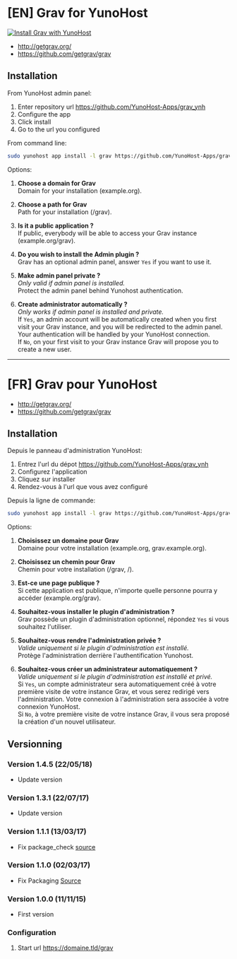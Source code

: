 # [EN] Grav for YunoHost

[![Install Grav with YunoHost](https://install-app.yunohost.org/install-with-yunohost.png)](https://install-app.yunohost.org/?app=grav)

* http://getgrav.org/
* https://github.com/getgrav/grav

## Installation

From YunoHost admin panel:

1. Enter repository url https://github.com/YunoHost-Apps/grav_ynh
2. Configure the app
3. Click install
4. Go to the url you configured

From command line:

```sh
sudo yunohost app install -l grav https://github.com/YunoHost-Apps/grav_ynh
```

Options:

1. __Choose a domain for Grav__  
Domain for your installation (example.org).

2. __Choose a path for Grav__  
Path for your installation (/grav).

3. __Is it a public application ?__  
If public, everybody will be able to access your Grav instance (example.org/grav).

4. __Do you wish to install the Admin plugin ?__  
Grav has an optional admin panel, answer `Yes` if you want to use it.

5. __Make admin panel private ?__  
_Only valid if admin panel is installed._  
Protect the admin panel behind Yunohost authentication.

6. __Create administrator automatically ?__  
_Only works if admin panel is installed and private._  
If `Yes`, an admin account will be automatically created when you first visit your Grav instance, and you will be redirected to the admin panel. Your authentication will be handled by your YunoHost connection.  
If `No`, on your first visit to your Grav instance Grav will propose you to create a new user.

<hr/>

# [FR] Grav pour YunoHost

* http://getgrav.org/
* https://github.com/getgrav/grav

## Installation

Depuis le panneau d'administration YunoHost:

1. Entrez l'url du dépot https://github.com/YunoHost-Apps/grav_ynh
2. Configurez l'application
3. Cliquez sur installer
4. Rendez-vous à l'url que vous avez configuré

Depuis la ligne de commande:

```sh
sudo yunohost app install -l grav https://github.com/YunoHost-Apps/grav_ynh
```

Options:

1. __Choisissez un domaine pour Grav__  
Domaine pour votre installation (example.org, grav.example.org).

2. __Choisissez un chemin pour Grav__  
Chemin pour votre installation (/grav, /).

3. __Est-ce une page publique ?__  
Si cette application est publique, n'importe quelle personne pourra y accéder (example.org/grav).

4. __Souhaitez-vous installer le plugin d'administration ?__  
Grav possède un plugin d'administration optionnel, répondez `Yes` si vous souhaitez l'utiliser.

5. __Souhaitez-vous rendre l'administration privée ?__  
_Valide uniquement si le plugin d'administration est installé._  
Protège l'administration derrière l'authentification Yunohost.

6. __Souhaitez-vous créer un administrateur automatiquement ?__  
_Valide uniquement si le plugin d'administration est installé et privé._  
Si `Yes`, un compte administrateur sera automatiquement créé à votre première visite de votre instance Grav, et vous serez redirigé vers l'administration.
Votre connexion à l'administration sera associée à votre connexion YunoHost.  
Si `No`, à votre première visite de votre instance Grav, il vous sera proposé la création d'un nouvel utilisateur.


## Versionning

### Version 1.4.5 (22/05/18)

- Update version

### Version 1.3.1 (22/07/17)

- Update version

### Version 1.1.1 (13/03/17)

- Fix package_check [source](https://github.com/YunoHost/package_check)

### Version 1.1.0 (02/03/17)

- Fix Packaging [Source](https://forum.yunohost.org/t/news-about-app-management-and-packaging-in-yunohost-2-4/1379/1)

### Version 1.0.0 (11/11/15)

- First version

### Configuration

1. Start url https://domaine.tld/grav
